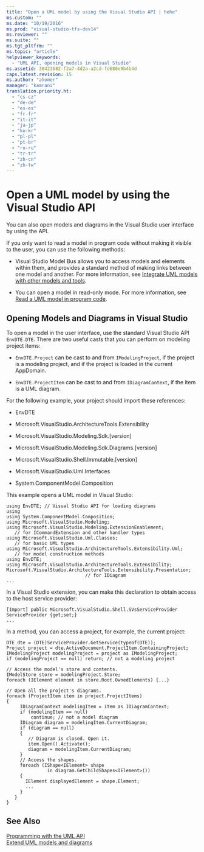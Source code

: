 ```yaml
---
title: "Open a UML model by using the Visual Studio API | hehe"
ms.custom: ""
ms.date: "10/19/2016"
ms.prod: "visual-studio-tfs-dev14"
ms.reviewer: ""
ms.suite: ""
ms.tgt_pltfrm: ""
ms.topic: "article"
helpviewer_keywords: 
  - "UML API, opening models in Visual Studio"
ms.assetid: 38423682-f2a7-4d2a-a2cd-fd680e9b4b4d
caps.latest.revision: 15
ms.author: "ahomer"
manager: "kamrani"
translation.priority.ht: 
  - "cs-cz"
  - "de-de"
  - "es-es"
  - "fr-fr"
  - "it-it"
  - "ja-jp"
  - "ko-kr"
  - "pl-pl"
  - "pt-br"
  - "ru-ru"
  - "tr-tr"
  - "zh-cn"
  - "zh-tw"
---
```

# Open a UML model by using the Visual Studio API
You can also open models and diagrams in the Visual Studio user interface by using the API.  
  
 If you only want to read a model in program code without making it visible to the user, you can use the following methods:  
  
-   Visual Studio Model Bus allows you to access models and elements within them, and provides a standard method of making links between one model and another. For more information, see [Integrate UML models with other models and tools](../modeling/integrate-uml-models-with-other-models-and-tools.md).  
  
-   You can open a model in read-only mode. For more information, see [Read a UML model in program code](../modeling/read-a-uml-model-in-program-code.md).  
  
##  <a name="Showing"></a> Opening Models and Diagrams in Visual Studio  
 To open a model in the user interface, use the standard Visual Studio API `EnvDTE.DTE`. There are two useful casts that you can perform on modeling project items:  
  
-   `EnvDTE.Project` can be cast to and from `IModelingProject`, if the project is a modeling project, and if the project is loaded in the current AppDomain.  
  
-   `EnvDTE.ProjectItem` can be cast to and from `IDiagramContext`, if the item is a UML diagram.  
  
 For the following example, your project should import these references:  
  
-   EnvDTE  
  
-   Microsoft.VisualStudio.ArchitectureTools.Extensibility  
  
-   Microsoft.VisualStudio.Modeling.Sdk.[version]  
  
-   Microsoft.VisualStudio.Modeling.Sdk.Diagrams.[version]  
  
-   Microsoft.VisualStudio.Shell.Immutable.[version]  
  
-   Microsoft.VisualStudio.Uml.Interfaces  
  
-   System.ComponentModel.Composition  
  
 This example opens a UML model in Visual Studio:  
  
```  
using EnvDTE; // Visual Studio API for loading diagrams  
using   
using System.ComponentModel.Composition;  
using Microsoft.VisualStudio.Modeling;   
using Microsoft.VisualStudio.Modeling.ExtensionEnablement;    
   // for ICommandExtension and other handler types  
using Microsoft.VisualStudio.Uml.Classes;   
   // for basic UML types  
using Microsoft.VisualStudio.ArchitectureTools.Extensibility.Uml;  
   // for model construction methods  
using EnvDTE;  
using Microsoft.VisualStudio.ArchitectureTools.Extensibility;  
Microsoft.VisualStudio.ArchitectureTools.Extensibility.Presentation;   
                             // for IDiagram   
...  
```  
  
 In a Visual Studio extension, you can make this declaration to obtain access to the host service provider:  
  
```  
[Import] public Microsoft.VisualStudio.Shell.SVsServiceProvider ServiceProvider {get;set;}  
...  
```  
  
 In a method, you can access a project,  for example, the current project:  
  
```  
DTE dte = (DTE)ServiceProvider.GetService(typeof(DTE));  
Project project = dte.ActiveDocument.ProjectItem.ContainingProject;  
IModelingProject modelingProject = project as IModelingProject;  
if (modelingProject == null) return; // not a modeling project  
  
// Access the model's store and contents.  
IModelStore store = modelingProject.Store;  
foreach (IElement element in store.Root.OwnedElements) {...}  
  
// Open all the project's diagrams.  
foreach (ProjectItem item in project.ProjectItems)  
{   
     IDiagramContext modelingItem = item as IDiagramContext;  
     if (modelingItem == null)  
         continue; // not a model diagram  
     IDiagram diagram = modelingItem.CurrentDiagram;  
     if (diagram == null)  
     {  
        // Diagram is closed. Open it.  
        item.Open().Activate();  
        diagram = modelingItem.CurrentDiagram;  
     }  
     // Access the shapes.  
     foreach (IShape<IElement> shape   
               in diagram.GetChildShapes<IElement>())  
     {  
       IElement displayedElement = shape.Element;  
       ...  
     }  
   }  
}   
```  
  
## See Also  
 [Programming with the UML API](../modeling/programming-with-the-uml-api.md)   
 [Extend UML models and diagrams](../modeling/extend-uml-models-and-diagrams.md)